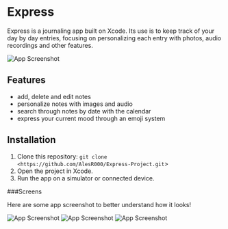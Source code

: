 # Express

Express is a journaling app built on Xcode. Its use is to keep track of your day by day entries, focusing on personalizing each entry with photos, audio recordings and other features.

![App Screenshot](AppIcon.png)


## Features

- add, delete and edit notes
- personalize notes with images and audio
- search through notes by date with the calendar
- express your current mood through an emoji system

## Installation
1. Clone this repository: `git clone <https://github.com/AlesR000/Express-Project.git`>
2. Open the project in Xcode.
3. Run the app on a simulator or connected device.

###Screens

Here are some app screenshot to better understand how it looks!

![App Screenshot](MainScreen.PNG) 
![App Screenshot](WritingNoteALT.PNG)
![App Screenshot](NoteSample.PNG)



